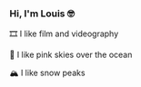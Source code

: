 ### Hi, I'm Louis 🤓

🎞 I like film and videography

🌊 I like pink skies over the ocean

🏔 I like snow peaks
